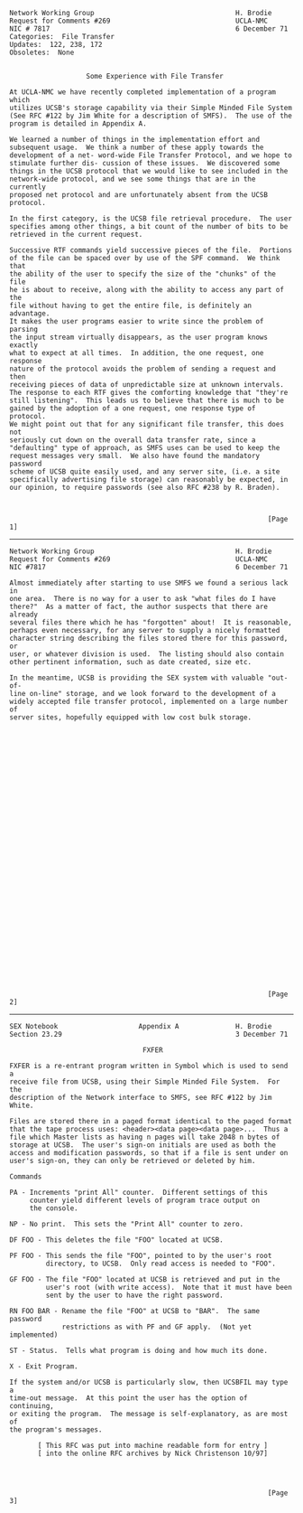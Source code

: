     Network Working Group                                   H. Brodie
    Request for Comments #269                               UCLA-NMC
    NIC # 7817                                              6 December 71
    Categories:  File Transfer
    Updates:  122, 238, 172
    Obsoletes:  None


                       Some Experience with File Transfer

    At UCLA-NMC we have recently completed implementation of a program which
    utilizes UCSB's storage capability via their Simple Minded File System
    (See RFC #122 by Jim White for a description of SMFS).  The use of the
    program is detailed in Appendix A.

    We learned a number of things in the implementation effort and
    subsequent usage.  We think a number of these apply towards the
    development of a net- word-wide File Transfer Protocol, and we hope to
    stimulate further dis- cussion of these issues.  We discovered some
    things in the UCSB protocol that we would like to see included in the
    network-wide protocol, and we see some things that are in the currently
    proposed net protocol and are unfortunately absent from the UCSB
    protocol.

    In the first category, is the UCSB file retrieval procedure.  The user
    specifies among other things, a bit count of the number of bits to be
    retrieved in the current request.

    Successive RTF commands yield successive pieces of the file.  Portions
    of the file can be spaced over by use of the SPF command.  We think that
    the ability of the user to specify the size of the "chunks" of the file
    he is about to receive, along with the ability to access any part of the
    file without having to get the entire file, is definitely an advantage.
    It makes the user programs easier to write since the problem of parsing
    the input stream virtually disappears, as the user program knows exactly
    what to expect at all times.  In addition, the one request, one response
    nature of the protocol avoids the problem of sending a request and then
    receiving pieces of data of unpredictable size at unknown intervals.
    The response to each RTF gives the comforting knowledge that "they're
    still listening".  This leads us to believe that there is much to be
    gained by the adoption of a one request, one response type of protocol.
    We might point out that for any significant file transfer, this does not
    seriously cut down on the overall data transfer rate, since a
    "defaulting" type of approach, as SMFS uses can be used to keep the
    request messages very small.  We also have found the mandatory password
    scheme of UCSB quite easily used, and any server site, (i.e. a site
    specifically advertising file storage) can reasonably be expected, in
    our opinion, to require passwords (see also RFC #238 by R. Braden).



                                                                    [Page 1]

------------------------------------------------------------------------

``` newpage
Network Working Group                                   H. Brodie
Request for Comments #269                               UCLA-NMC
NIC #7817                                               6 December 71

Almost immediately after starting to use SMFS we found a serious lack in
one area.  There is no way for a user to ask "what files do I have
there?"  As a matter of fact, the author suspects that there are already
several files there which he has "forgotten" about!  It is reasonable,
perhaps even necessary, for any server to supply a nicely formatted
character string describing the files stored there for this password, or
user, or whatever division is used.  The listing should also contain
other pertinent information, such as date created, size etc.

In the meantime, UCSB is providing the SEX system with valuable "out-of-
line on-line" storage, and we look forward to the development of a
widely accepted file transfer protocol, implemented on a large number of
server sites, hopefully equipped with low cost bulk storage.


































                                                                [Page 2]
```

------------------------------------------------------------------------

``` newpage
SEX Notebook                    Appendix A              H. Brodie
Section 23.29                                           3 December 71

                                 FXFER

FXFER is a re-entrant program written in Symbol which is used to send a
receive file from UCSB, using their Simple Minded File System.  For the
description of the Network interface to SMFS, see RFC #122 by Jim White.

Files are stored there in a paged format identical to the paged format
that the tape process uses: <header><data page><data page>...  Thus a
file which Master lists as having n pages will take 2048 n bytes of
storage at UCSB.  The user's sign-on initials are used as both the
access and modification passwords, so that if a file is sent under on
user's sign-on, they can only be retrieved or deleted by him.

Commands

PA - Increments "print All" counter.  Different settings of this
     counter yield different levels of program trace output on
     the console.

NP - No print.  This sets the "Print All" counter to zero.

DF FOO - This deletes the file "FOO" located at UCSB.

PF FOO - This sends the file "FOO", pointed to by the user's root
         directory, to UCSB.  Only read access is needed to "FOO".

GF FOO - The file "FOO" located at UCSB is retrieved and put in the
         user's root (with write access).  Note that it must have been
         sent by the user to have the right password.

RN FOO BAR - Rename the file "FOO" at UCSB to "BAR".  The same password
             restrictions as with PF and GF apply.  (Not yet implemented)

ST - Status.  Tells what program is doing and how much its done.

X - Exit Program.

If the system and/or UCSB is particularly slow, then UCSBFIL may type a
time-out message.  At this point the user has the option of continuing,
or exiting the program.  The message is self-explanatory, as are most of
the program's messages.

       [ This RFC was put into machine readable form for entry ]
       [ into the online RFC archives by Nick Christenson 10/97]




                                                                [Page 3]
```
